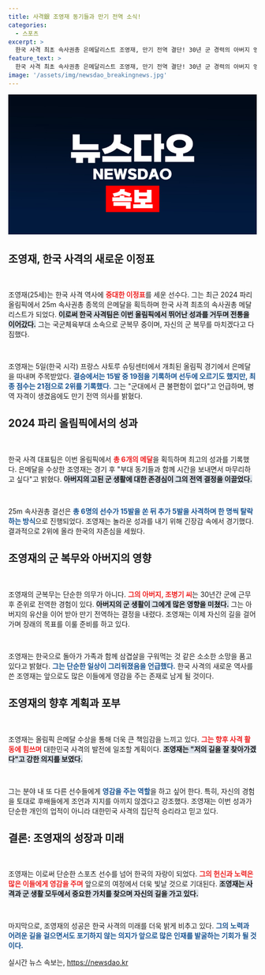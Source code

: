 ```yaml
---
title: 사격銀 조영재 동기들과 만기 전역 소식!
categories:
  - 스포츠
excerpt: >
  한국 사격 최초 속사권총 은메달리스트 조영재, 만기 전역 결단! 30년 군 경력의 아버지 영향 받아 헌신의 아이콘으로 우뚝 서다. 그가 밝힌 진심 어린 소망은 무엇일까?
feature_text: >
  한국 사격 최초 속사권총 은메달리스트 조영재, 만기 전역 결단! 30년 군 경력의 아버지 영향 받아 헌신의 아이콘으로 우뚝 서다. 그가 밝힌 진심 어린 소망은 무엇일까?
image: '/assets/img/newsdao_breakingnews.jpg'
---
```


<p><img src="/assets/img/newsdao_breakingnews.jpg" alt="bookingtag 속보" /></p>

<h2 data-ke-size="size26">조영재, 한국 사격의 새로운 이정표</h2>

<p data-ke-size="size16">&nbsp;</p>

<p>조영재(25세)는 한국 사격 역사에 <b><span style="color: #ee2323;">중대한 이정표</span></b>를 세운 선수다. 그는 최근 2024 파리 올림픽에서 25m 속사권총 종목의 은메달을 획득하며 한국 사격 최초의 속사권총 메달리스트가 되었다. <b><span style="background-color: #21538527;">이로써 한국 사격팀은 이번 올림픽에서 뛰어난 성과를 거두며 전통을 이어갔다.</span></b> 그는 국군체육부대 소속으로 군복무 중이며, 자신의 군 복무를 마치겠다고 다짐했다. </p>

<p data-ke-size="size16">&nbsp;</p>

<p>조영재는 5일(한국 시각) 프랑스 샤토루 슈팅센터에서 개최된 올림픽 경기에서 은메달을 따내며 주목받았다. <b><span style="color: #1a5490;">결승에서는 15발 중 19점을 기록하며 선두에 오르기도 했지만, 최종 점수는 21점으로 2위를 기록했다.</span></b> 그는 "군대에서 큰 불편함이 없다"고 언급하며, 병역 자격이 생겼음에도 만기 전역 의사를 밝혔다. </p>

<h2 data-ke-size="size26">2024 파리 올림픽에서의 성과</h2>

<p data-ke-size="size16">&nbsp;</p>

<p>한국 사격 대표팀은 이번 올림픽에서 <b><span style="color: #ee2323;">총 6개의 메달</span></b>을 획득하며 최고의 성과를 기록했다. 은메달을 수상한 조영재는 경기 후 "부대 동기들과 함께 시간을 보내면서 마무리하고 싶다"고 밝혔다. <b><span style="background-color: #21538527;">아버지의 고된 군 생활에 대한 존경심이 그의 전역 결정을 이끌었다.</span></b></p>

<p data-ke-size="size16">&nbsp;</p>

<p>25m 속사권총 결선은 <b><span style="color: #1a5490;">총 6명의 선수가 15발을 쏜 뒤 추가 5발을 사격하며 한 명씩 탈락하는 방식</span></b>으로 진행되었다. 조영재는 놀라운 성과를 내기 위해 긴장감 속에서 경기했다. 결과적으로 2위에 올라 한국의 자존심을 세웠다. </p>

<h2 data-ke-size="size26">조영재의 군 복무와 아버지의 영향</h2>

<p data-ke-size="size16">&nbsp;</p>

<p>조영재의 군복무는 단순한 의무가 아니다. <b><span style="color: #ee2323;">그의 아버지, 조병기 씨</span></b>는 30년간 군에 근무 후 준위로 전역한 경험이 있다. <b><span style="background-color: #21538527;">아버지의 군 생활이 그에게 많은 영향을 미쳤다.</span></b> 그는 아버지의 유산을 이어 받아 만기 전역하는 결정을 내렸다. 조영재는 이제 자신의 길을 걸어가며 장래의 목표를 이룰 준비를 하고 있다.</p>

<p data-ke-size="size16">&nbsp;</p>

<p>조영재는 한국으로 돌아가 가족과 함께 삼겹살을 구워먹는 것 같은 소소한 소망을 품고 있다고 밝혔다. <b><span style="color: #1a5490;">그는 단순한 일상이 그리워졌음을 언급했다.</span></b> 한국 사격의 새로운 역사를 쓴 조영재는 앞으로도 많은 이들에게 영감을 주는 존재로 남게 될 것이다.</p>

<h2 data-ke-size="size26">조영재의 향후 계획과 포부</h2>

<p data-ke-size="size16">&nbsp;</p>

<p>조영재는 올림픽 은메달 수상을 통해 더욱 큰 책임감을 느끼고 있다. <b><span style="color: #ee2323;">그는 향후 사격 활동에 힘쓰며</span></b> 대한민국 사격의 발전에 일조할 계획이다. <b><span style="background-color: #21538527;">조영재는 "저의 길을 잘 찾아가겠다"고 강한 의지를 보였다.</span></b></p>

<p data-ke-size="size16">&nbsp;</p>

<p>그는 분야 내 또 다른 선수들에게 <b><span style="color: #1a5490;">영감을 주는 역할</span></b>을 하고 싶어 한다. 특히, 자신의 경험을 토대로 후배들에게 조언과 지지를 아끼지 않겠다고 강조했다. 조영재는 이번 성과가 단순한 개인의 업적이 아니라 대한민국 사격의 집단적 승리라고 믿고 있다.</p>

<h2 data-ke-size="size26">결론: 조영재의 성장과 미래</h2>

<p data-ke-size="size16">&nbsp;</p>

<p>조영재는 이로써 단순한 스포츠 선수를 넘어 한국의 자랑이 되었다. <b><span style="color: #ee2323;">그의 헌신과 노력은 많은 이들에게 영감을 주며</span></b> 앞으로의 여정에서 더욱 빛날 것으로 기대된다. <b><span style="background-color: #21538527;">조영재는 사격과 군 생활 모두에서 중요한 가치를 찾으며 자신의 길을 가고 있다.</span></b></p>

<p data-ke-size="size16">&nbsp;</p>

<p>마지막으로, 조영재의 성공은 한국 사격의 미래를 더욱 밝게 비추고 있다. <b><span style="color: #1a5490;">그의 노력과 어려운 길을 걸으면서도 포기하지 않는 의지가 앞으로 많은 인재를 발굴하는 기회가 될 것이다.</span></b></p>
실시간 뉴스 속보는, <a href="https://newsdao.kr" rel="dofollow">https://newsdao.kr</a>


